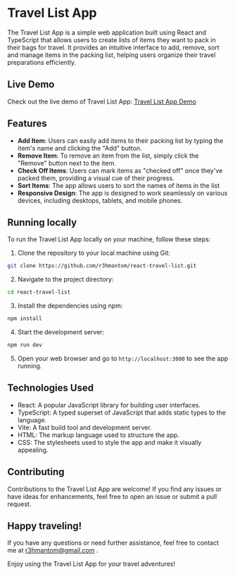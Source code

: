 # Travel List App


The Travel List App is a simple web application built using React and TypeScript that allows users to create lists of items they want to pack in their bags for travel. It provides an intuitive interface to add, remove, sort and manage items in the packing list, helping users organize their travel preparations efficiently.


## Live Demo

Check out the live demo of Travel List App: [Travel List App Demo](https://r3-react-travel-list.netlify.app/)



## Features

- **Add Item**: Users can easily add items to their packing list by typing the item's name and clicking the "Add" button.
- **Remove Item**: To remove an item from the list, simply click the "Remove" button next to the item.
- **Check Off Items**: Users can mark items as "checked off" once they've packed them, providing a visual cue of their progress.
- **Sort Items**: The app allows users to sort the names of items in the list
- **Responsive Design**: The app is designed to work seamlessly on various devices, including desktops, tablets, and mobile phones.

## Running locally

To run the Travel List App locally on your machine, follow these steps:

1. Clone the repository to your local machine using Git:

```bash
git clone https://github.com/r3hmantom/react-travel-list.git
```

2. Navigate to the project directory:

```bash
cd react-travel-list
```

3. Install the dependencies using npm:

```bash
npm install
```

4. Start the development server:

```bash
npm run dev
```

5. Open your web browser and go to `http://localhost:3000` to see the app running.

## Technologies Used

- React: A popular JavaScript library for building user interfaces.
- TypeScript: A typed superset of JavaScript that adds static types to the language.
- Vite: A fast build tool and development server.
- HTML: The markup language used to structure the app.
- CSS: The stylesheets used to style the app and make it visually appealing.


## Contributing

Contributions to the Travel List App are welcome! If you find any issues or have ideas for enhancements, feel free to open an issue or submit a pull request.





## Happy traveling!
 If you have any questions or need further assistance, feel free to contact me at r3hmantom@gmail.com .
 
 
 Enjoy using the Travel List App for your travel adventures!

